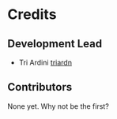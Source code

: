 # Credits

## Development Lead

- Tri Ardini [triardn](https://github.com/triardn)

## Contributors

None yet. Why not be the first?